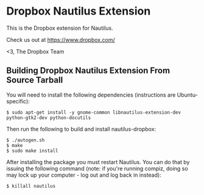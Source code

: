 # Dropbox Nautilus Extension

This is the Dropbox extension for Nautilus.

Check us out at https://www.dropbox.com/

<3,
The Dropbox Team

## Building Dropbox Nautilus Extension From Source Tarball

You will need to install the following dependencies (instructions are Ubuntu-specific):

```
$ sudo apt-get install -y gnome-common libnautilus-extension-dev python-gtk2-dev python-docutils
```

Then run the following to build and install nautilus-dropbox:
```
$ ./autogen.sh
$ make
$ sudo make install
```

After installing the package you must restart Nautilus. You can do that by issuing the following command (note: if you're running compiz, doing so may lock up your computer - log out and log back in instead):

```
$ killall nautilus
```
